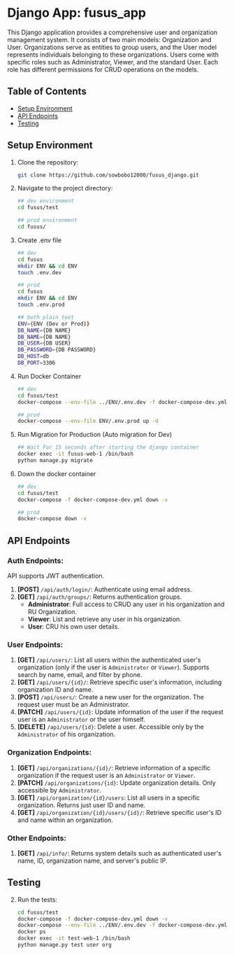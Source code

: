 # Django App: fusus_app

This Django application provides a comprehensive user and organization management system. It consists of two main models: Organization and User. Organizations serve as entities to group users, and the User model represents individuals belonging to these organizations. Users come with specific roles such as Administrator, Viewer, and the standard User. Each role has different permissions for CRUD operations on the models.

## Table of Contents
- [Setup Environment](#setup-environment)
- [API Endpoints](#api-endpoints)
- [Testing](#testing)
  
## Setup Environment

1. Clone the repository:
    ```bash
    git clone https://github.com/sowbobo12000/fusus_django.git
    ```

2. Navigate to the project directory:
    ```bash
   ## dev environment
    cd fusus/test
   
   ## prod environment
   cd fusus/
    ```
3. Create .env file
    ```bash
    ## dev
   cd fusus
   mkdir ENV && cd ENV
   touch .env.dev
   
   ## prod
   cd fusus
   mkdir ENV && cd ENV
   touch .env.prod
   
   ## both plain text
    ENV={ENV (Dev or Prod)}
    DB_NAME={DB NAME}
    DB_NAME={DB NAME}
    DB_USER={DB USER}
    DB_PASSWORD={DB PASSWORD}
    DB_HOST=db
    DB_PORT=3306

    ```
   
4. Run Docker Container
    ```bash
    ## dev
   cd fusus/test
   docker-compose --env-file ../ENV/.env.dev -f docker-compose-dev.yml up -d
   
   ## prod
   docker-compose --env-file ENV/.env.prod up -d
    ```
   
5. Run Migration for Production (Auto migration for Dev)
    ```bash
   ## Wait For 15 seconds after starting the django container
    docker exec -it fusus-web-1 /bin/bash
    python manage.py migrate
    ```
6. Down the docker container
    ```bash
    ## dev
   cd fusus/test
   docker-compose -f docker-compose-dev.yml down -v
   
   ## prod
   docker-compose down -v
    ```

## API Endpoints

### Auth Endpoints:

API supports JWT authentication.  
1. **[POST]** `/api/auth/login/`: Authenticate using email address.  
2. **[GET]** `/api/auth/groups/`: Returns authentication groups.  
   - **Administrator**: Full access to CRUD any user in his organization and RU Organization.  
   - **Viewer**: List and retrieve any user in his organization.  
   - **User**: CRU his own user details.  

### User Endpoints:

1. **[GET]** `/api/users/`: List all users within the authenticated user's organization (only if the user is `Administrator` or `Viewer`). Supports search by name, email, and filter by phone.  
2. **[GET]** `/api/users/{id}/`: Retrieve specific user's information, including organization ID and name.  
3. **[POST]** `/api/users/`: Create a new user for the organization. The request user must be an Administrator.  
4. **[PATCH]** `/api/users/{id}`: Update information of the user if the request user is an `Administrator` or the user himself.  
5. **[DELETE]** `/api/users/{id}`: Delete a user. Accessible only by the `Administrator` of his organization.  

### Organization Endpoints:

1. **[GET]** `/api/organizations/{id}/`: Retrieve information of a specific organization if the request user is an `Administrator` or `Viewer`.  
2. **[PATCH]** `/api/organizations/{id}`: Update organization details. Only accessible by `Administrator`.  
3. **[GET]** `/api/organization/{id}/users`: List all users in a specific organization. Returns just user ID and name.  
4. **[GET]** `/api/organization/{id}/users/{id}/`: Retrieve specific user's ID and name within an organization.  

### Other Endpoints:

1. **[GET]** `/api/info/`: Returns system details such as authenticated user's name, ID, organization name, and server's public IP.

## Testing

2. Run the tests:
    ```bash
   cd fusus/test
   docker-compose -f docker-compose-dev.yml down -v
   docker-compose --env-file ../ENV/.env.dev -f docker-compose-dev.yml up -d
   docker ps 
   docker exec -it test-web-1 /bin/bash
   python manage.py test user org
    ```
